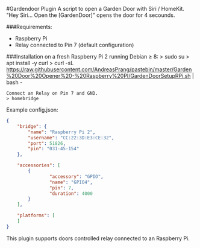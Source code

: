 #Gardendoor Plugin
A script to open a Garden Door with Siri / HomeKit. "Hey Siri... Open the [GardenDoor]" opens the door for 4 secounds.

###Requirements:
-  Raspberry Pi 
-  Relay connected to Pin 7 (default configuration)

###Installation on a fresh Raspberry Pi 2 running Debian ≥ 8:
    > sudo su
    > apt install -y curl
    > curl -sL https://raw.githubusercontent.com/AndreasPrang/pastebin/master/Garden%20Door%20Opener%20-%20Raspberry%20PI/GardenDoorSetupRPi.sh | bash -
    
    Connect an Relay on Pin 7 and GND.
    > homebridge

Example config.json:
```JSON
{
    "bridge": {
        "name": "Raspberry Pi 2",
        "username": "CC:22:3D:E3:CE:32",
        "port": 51826,
        "pin": "031-45-154"
    },

    "accessories": [
        {
                "accessory": "GPIO",
                "name": "GPIO4",
                "pin": 7,
                "duration": 4000
        }
    ],

    "platforms": [
    ]
}

```

This plugin supports doors controlled relay connected to an Raspberry Pi.
